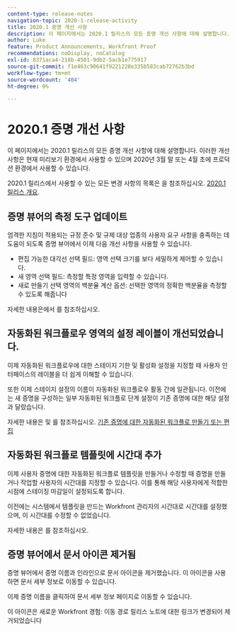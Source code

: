 ```yaml
---
content-type: release-notes
navigation-topic: 2020-1-release-activity
title: 2020.1 증명 개선 사항
description: 이 페이지에서는 2020.1 릴리스의 모든 증명 개선 사항에 대해 설명합니다. 이러한 개선 사항은 현재 미리보기 환경에서 사용할 수 있으며 2020년 3월 말 또는 4월 초에 프로덕션 환경에서 사용할 수 있습니다.
author: Luke
feature: Product Announcements, Workfront Proof
recommendations: noDisplay, noCatalog
exl-id: 8371aca4-218b-4501-9db2-5acb1e775917
source-git-commit: f1e463c90641f9221228e335b583cab72762b3bd
workflow-type: tm+mt
source-wordcount: '404'
ht-degree: 0%

---
```


# 2020.1 증명 개선 사항

이 페이지에서는 2020.1 릴리스의 모든 증명 개선 사항에 대해 설명합니다. 이러한 개선 사항은 현재 미리보기 환경에서 사용할 수 있으며 2020년 3월 말 또는 4월 초에 프로덕션 환경에서 사용할 수 있습니다.

2020.1 릴리스에서 사용할 수 있는 모든 변경 사항의 목록은 을 참조하십시오. [2020.1 릴리스 개요](../../../product-announcements/product-releases/2020.1-release-activity/2020-1-release-overview.md).

## 증명 뷰어의 측정 도구 업데이트

엄격한 지침이 적용되는 규정 준수 및 규제 대상 업종의 사용자 요구 사항을 충족하는 데 도움이 되도록 증명 뷰어에서 이제 다음 개선 사항을 사용할 수 있습니다.

* 편집 가능한 대각선 선택 필드: 영역 선택 크기를 보다 세밀하게 제어할 수 있습니다.
* 새 영역 선택 필드: 측정할 특정 영역을 입력할 수 있습니다.
* 새로 만들기 선택 영역의 백분율 계산 옵션: 선택한 영역의 정확한 백분율을 측정할 수 있도록 해줍니다

자세한 내용은에서 를 참조하십시오.

## 자동화된 워크플로우 영역의 설정 레이블이 개선되었습니다.

이제 자동화된 워크플로우에 대한 스테이지 기한 및 활성화 설정을 지정할 때 사용자 인터페이스의 레이블을 더 쉽게 이해할 수 있습니다.

또한 이제 스테이지 설정의 이름이 자동화된 워크플로우 활동 간에 일관됩니다. 이전에는 새 증명을 구성하는 일부 자동화된 워크플로 단계 설정이 기존 증명에 대한 해당 설정과 달랐습니다.

자세한 내용은 및 를 참조하십시오. [기존 증명에 대한 자동화된 워크플로 만들기 또는 편집](../../../review-and-approve-work/proofing/managing-proofs-within-workfront/create-edit-automated-workflow-existing-proof.md)

## 자동화된 워크플로 템플릿에 시간대 추가

이제 사용자 증명에 대한 자동화된 워크플로 템플릿을 만들거나 수정할 때 증명을 만들거나 작업할 사용자의 시간대를 지정할 수 있습니다. 이를 통해 해당 사용자에게 적합한 시점에 스테이징 마감일이 설정되도록 합니다.

이전에는 시스템에서 템플릿을 만드는 Workfront 관리자의 시간대로 시간대를 설정했으며, 이 시간대를 수정할 수 없었습니다.

자세한 내용은 를 참조하십시오.

## 증명 뷰어에서 문서 아이콘 제거됨

증명 뷰어에서 증명 이름과 인라인으로 문서 아이콘을 제거했습니다. 이 아이콘을 사용하면 문서 세부 정보로 이동할 수 있습니다.

이제 증명 이름을 클릭하여 문서 세부 정보 페이지로 이동할 수 있습니다.

이 아이콘은 새로운 Workfront 경험: 이동 경로 릴리스 노트에 대한 링크가 변경되어 제거되었습니다
